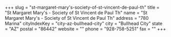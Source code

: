 +++
slug = "st-margaret-mary's-society-of-st-vincent-de-paul-th"
title = "St Margaret Mary's - Society of St Vincent de Paul Th"
name = "St Margaret Mary's - Society of St Vincent de Paul Th"
address = "780 Marina"
cityIndexKey = "city-az-bullhead-city"
city = "Bullhead City"
state = "AZ"
postal = "86442"
website = ""
phone = "928-758-5251"
fax = ""
+++
